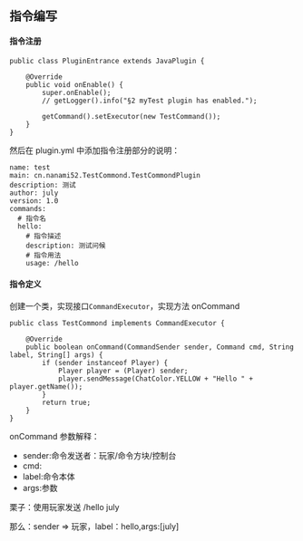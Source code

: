## 指令编写

#### 指令注册

    public class PluginEntrance extends JavaPlugin {

        @Override
        public void onEnable() {
            super.onEnable();
            // getLogger().info("§2 myTest plugin has enabled.");

            getCommand().setExecutor(new TestCommand());
        }
    }

然后在 plugin.yml 中添加指令注册部分的说明：

    name: test
    main: cn.nanami52.TestCommond.TestCommondPlugin
    description: 测试
    author: july
    version: 1.0
    commands:
      # 指令名
      hello:
        # 指令描述
        description: 测试问候
        # 指令用法
        usage: /hello

#### 指令定义

创建一个类，实现接口`CommandExecutor`，实现方法 onCommand

    public class TestCommond implements CommandExecutor {

        @Override
        public boolean onCommand(CommandSender sender, Command cmd, String label, String[] args) {
            if (sender instanceof Player) {
                Player player = (Player) sender;
                player.sendMessage(ChatColor.YELLOW + "Hello " + player.getName());
            }
            return true;
        }
    }

onCommand 参数解释：

- sender:命令发送者：玩家/命令方块/控制台
- cmd:
- label:命令本体
- args:参数

栗子：使用玩家发送 /hello july

那么：sender => 玩家，label：hello,args:[july]
